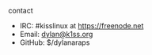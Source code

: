 contact

- IRC:    #kisslinux at https://freenode.net
- Email:  dylan@k1ss.org
- GitHub: $/dylanaraps
